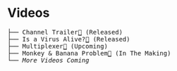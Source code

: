 # Videos
<pre>
├── Channel Trailer<a href="https://github.com/ph0nsy/Ph0nsyTalksYT/tree/main/src/scenes/">🔗</a> (Released)
├── Is a Virus Alive?<a href="https://github.com/ph0nsy/Ph0nsyTalksYT/tree/main/src/scenes/virus_short">🔗</a> (Released)
├── Multiplexer<a href="https://github.com/ph0nsy/Ph0nsyTalksYT/tree/main/src/scenes/multiplexer_short">🔗</a> (Upcoming)
├── Monkey & Banana Problem<a href="https://github.com/ph0nsy/Ph0nsyTalksYT/tree/main/src/scenes/monkey_and_banana">🔗</a> (In The Making)
└── <i>More Videos Coming</i>
</pre>